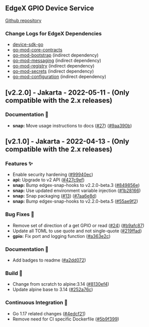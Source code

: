 ## EdgeX GPIO Device Service
[Github repository](https://github.com/edgexfoundry/device-gpio)

### Change Logs for EdgeX Dependencies
- [device-sdk-go](https://github.com/edgexfoundry/device-sdk-go/blob/main/CHANGELOG.md)
- [go-mod-core-contracts](https://github.com/edgexfoundry/go-mod-core-contracts/blob/main/CHANGELOG.md)
- [go-mod-bootstrap](https://github.com/edgexfoundry/go-mod-bootstrap/blob/main/CHANGELOG.md)  (indirect dependency)
- [go-mod-messaging](https://github.com/edgexfoundry/go-mod-messaging/blob/main/CHANGELOG.md) (indirect dependency)
- [go-mod-registry](https://github.com/edgexfoundry/go-mod-registry/blob/main/CHANGELOG.md)  (indirect dependency)
- [go-mod-secrets](https://github.com/edgexfoundry/go-mod-secrets/blob/main/CHANGELOG.md) (indirect dependency)
- [go-mod-configuration](https://github.com/edgexfoundry/go-mod-configuration/blob/main/CHANGELOG.md) (indirect dependency)

## [v2.2.0] - Jakarta - 2022-05-11 - (Only compatible with the 2.x releases)
### Documentation 📖
- **snap:** Move usage instructions to docs ([#27](https://github.com/edgexfoundry/device-gpio/issues/27)) ([#9aa390b](https://github.com/edgexfoundry/device-gpio/commits/9aa390b))

## [v2.1.0] - Jakarta - 2022-04-13 - (Only compatible with the 2.x releases)
### Features ✨
- Enable security hardening ([#99940ec](https://github.com/edgexfoundry/device-gpio/commits/99940ec))
- **api:** Upgrade to v2 API ([#427c9ef](https://github.com/edgexfoundry/device-gpio/commits/427c9ef))
- **snap:** Bump edgex-snap-hooks to v2.2.0-beta.3 ([#849856e](https://github.com/edgexfoundry/device-gpio/commits/849856e))
- **snap:** Use updated environment variable injection ([#1b28166](https://github.com/edgexfoundry/device-gpio/commits/1b28166))
- **snap:** Snap packaging ([#13](https://github.com/edgexfoundry/device-gpio/issues/13)) ([#7aa6e8d](https://github.com/edgexfoundry/device-gpio/commits/7aa6e8d))
- **snap:** Bump edgex-snap-hooks to v2.2.0-beta.5 ([#55ae9f2](https://github.com/edgexfoundry/device-gpio/commits/55ae9f2))

### Bug Fixes 🐛
- Remove set of direction of a get GPIO or read ([#24](https://github.com/edgexfoundry/device-gpio/issues/24)) ([#b9afc87](https://github.com/edgexfoundry/device-gpio/commits/b9afc87))
- Update all TOML to use quote and not single-quote ([#219ffad](https://github.com/edgexfoundry/device-gpio/commits/219ffad))
- **gpio:** Fix port and logging function ([#a363e2c](https://github.com/edgexfoundry/device-gpio/commits/a363e2c))

### Documentation 📖
- Add badges to readme ([#a2dd072](https://github.com/edgexfoundry/device-gpio/commits/a2dd072))

### Build 👷
- Change from scratch to alpine:3.14 ([#8130ef4](https://github.com/edgexfoundry/device-gpio/commits/8130ef4))
- Update alpine base to 3.14 ([#252a76c](https://github.com/edgexfoundry/device-gpio/commits/252a76c))

### Continuous Integration 🔄
- Go 1.17 related changes ([#4edcf21](https://github.com/edgexfoundry/device-gpio/commits/4edcf21))
- Remove need for CI specific Dockerfile ([#5b9f399](https://github.com/edgexfoundry/device-gpio/commits/5b9f399))
